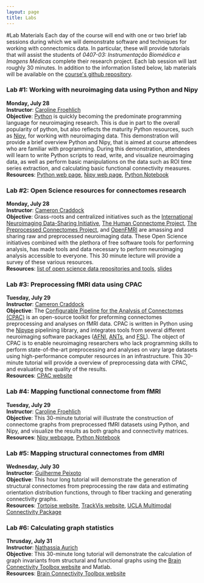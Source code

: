```yaml
---
layout: page
title: Labs
---
```


#Lab Materials
Each day of the course will end with one or two brief lab sessions during which we will demonstrate software and techniques for working with connectomics data. In particular, these will provide tutorials that will assist the students of *0407-03: Instrumentação Biomédica e Imagens Médicas* complete their research project. Each lab session will last roughly 30 minutes. In addition to the information listed below, lab materials will be available on the [course's github repository](https://github.com/PUCRS-Human-Connectome-Class-2014).

### <a name="lab1"></a> Lab #1: Working with neuroimaging data using Python and Nipy
**Monday,  July 28**  
**Instructor**: [Caroline Froehlich](mailto:CAROL.FROHLICH@GMAIL.COM)  
**Objective**: [Python](https://www.python.org/) is quickly becoming the predominate programming language for neuroimaging research. This is due in part to the overall popularity of python, but also reflects the maturity Python resources, such as [Nipy](http://nipy.org/), for working with neuroimaging data. This demonstration will provide a brief overview Python and Nipy, that is aimed at course attendees who are familiar with programming. During this demonstration, attendees will learn to write Python scripts to read, write, and visualize neuroimaging data, as well as perform basic manipulations on the data such as ROI time series extraction, and calculating basic functional connectivity measures.  
**Resources**: [Python web page](https://www.python.org/), [Nipy web page](http://nipy.org/), [Python Notebook]()

### <a name="lab2"></a> Lab #2: Open Science resources for connectomes research
**Monday, July 28**  
**Instructor**: [Cameron Craddock](mailto:cameron.craddock@gmail.com)  
**Objective**: Grass-roots and centralized initiatives such as the [International Neuroimaging Data-Sharing Initiative](https://fcon_1000.projects.nitrc.org), [The Human Connectome Project](), [The Preprocessed Connectomes Project](), and [OpenFMRI](https://openfmri.org) are amassing and sharing raw and preprocessed neuroimaging data. These Open Science initiatives combined with the plethora of free software tools for performing analysis, has made tools and data necessary to perform neuroimaging analysis accessible to everyone. This 30 minute lecture will provide a survey of these various resources.  
**Resources**: [list of open science data repositories and tools](), [slides]()

### <a name="lab3"></a> Lab #3: Preprocessing fMRI data using CPAC
**Tuesday, July 29**  
**Instructor**: [Cameron Craddock](mailto:cameron.craddock@gmail.com)  
**Objective**: The [Configurable Pipeline for the Analysis of Connectomes (CPAC)](http://fcp-indi.github.io/) is an open-source toolkit for preforming connectomes preprocessing and analyses on fMRI data. CPAC is written in Python using the [Nipype](http://nipy.sourceforge.net/nipype/) pipelining library, and integrates tools from several different neuroimaging software packages ([AFNI](http://afni.nimh.nih.gov/afni/), [ANTs](http://stnava.github.io/ANTs/), and [FSL](http://fsl.fmrib.ox.ac.uk/fsl/fslwiki/)). The object of CPAC is to enable neuroimaging researchers who lack programming skills to perform state-of-the-art preprocessing and analyses on vary large datasets using high-performance computer resources in an infrastructure. This 30-minute tutorial will provide a overview of preprocessing data with CPAC, and evaluating the quality of the results.  
**Resources**: [CPAC website](http://fcp-indi.github.io/)

### <a name="lab4"></a> Lab #4: Mapping functional connectome from fMRI
**Tuesday, July 29**  
**Instructor**: [Caroline Froehlich](mailto:CAROL.FROHLICH@GMAIL.COM)  
**Objective**: This 30-minute tutorial will illustrate the construction of connectome graphs from preprocessed fMRI datasets using Python, and Nipy, and visualize the results as both graphs and connectivity matrices.  
**Resources**: [Nipy webpage](https://nipy.org), [Python Notebook]()

### <a name="lab5"></a> Lab #5: Mapping structural connectomes from dMRI
**Wednesday, July 30**  
**Instructor**: [Guilherme Peixoto](mailto:guilherme.peixoto@acad.pucrs.br)  
**Objective**: This hour long tutorial will demonstrate the generation of structural connectomes from preprocessing the raw data and estimating orientation distribution functions, through to fiber tracking and generating connectivity graphs.   
**Resources**: [Tortoise website](https://science.nichd.nih.gov/confluence/display/nihpd/TORTOISE), [TrackVis website](http://trackvis.org/), [UCLA Multimodal Connectivity Package](http://ccn.ucla.edu/wiki/index.php/UCLA_Multimodal_Connectivity_Package)

### <a name="lab6"></a> Lab #6: Calculating graph statistics
**Thrusday, July 31**  
**Instructor**: [Nathassia Aurich](mailto:nathassia.aurich@acad.pucrs.br)  
**Objective**: This 30-minute long tutorial will demonstrate the calculation of graph invariants from structural and functional graphs using the [Brain Connectivity Toolbox website](https://sites.google.com/site/bctnet/) and Matlab.   
**Resources**: [Brain Connectivity Toolbox website](https://sites.google.com/site/bctnet/)
